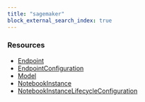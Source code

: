 ```yaml
---
title: "sagemaker"
block_external_search_index: true
---
```


<!-- WARNING: this file was generated by Pulumi Docs Generator. -->
<!-- Do not edit by hand unless you're certain you know what you are doing! -->

<style>
  table td p { margin-top: 0; margin-bottom: 0; }
</style>

<h3>Resources</h3>
<ul class="api">
    <li><a href="endpoint"><span class="symbol resource"></span>Endpoint</a></li>
    <li><a href="endpointconfiguration"><span class="symbol resource"></span>EndpointConfiguration</a></li>
    <li><a href="model"><span class="symbol resource"></span>Model</a></li>
    <li><a href="notebookinstance"><span class="symbol resource"></span>NotebookInstance</a></li>
    <li><a href="notebookinstancelifecycleconfiguration"><span class="symbol resource"></span>NotebookInstanceLifecycleConfiguration</a></li>
</ul>

